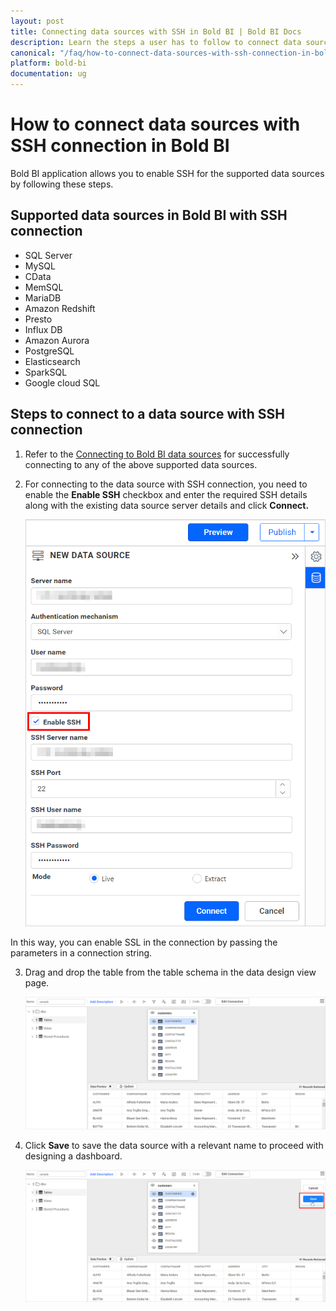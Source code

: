 ```yaml
---
layout: post
title: Connecting data sources with SSH in Bold BI | Bold BI Docs
description: Learn the steps a user has to follow to connect data sources with SSH connection in Bold BI for embedded analytics.
canonical: "/faq/how-to-connect-data-sources-with-ssh-connection-in-bold-bi/"
platform: bold-bi
documentation: ug
---
```


# How to connect data sources with SSH connection in Bold BI

Bold BI application allows you to enable SSH for the supported data sources by following these steps.

## Supported data sources in Bold BI with SSH connection

<ul>
<li>SQL Server</li>
<li>MySQL</li>
<li>CData</li>
<li>MemSQL</li>
<li>MariaDB</li>
<li>Amazon Redshift</li>
<li>Presto</li>
<li>Influx DB</li>
<li>Amazon Aurora</li>
<li>PostgreSQL</li>
<li>Elasticsearch</li>
<li>SparkSQL</li>
<li>Google cloud SQL</li>
</ul>

## Steps to connect to a data source with SSH connection

1.	Refer to the [Connecting to Bold BI data sources](/working-with-data-source/data-connectors/) for successfully connecting to any of the above supported data sources.

2.	For connecting to the data source with SSH connection, you need to enable the **Enable SSH** checkbox and enter the required SSH details along with the existing data source server details and click **Connect.**

    ![SSH option in data source](/static/assets/faq/images/ssh-option-faq.png#max-width=50%)

In this way, you can enable SSL in the connection by passing the parameters in a connection string.

3.	Drag and drop the table from the table schema in the data design view page.

    ![Table schema](/static/assets/faq/images/ssh-tables.png#max-width=100%)

4.	Click **Save** to save the data source with a relevant name to proceed with designing a dashboard.

    ![Save option](/static/assets/faq/images/ssh-save-option.png#max-width=100%)
